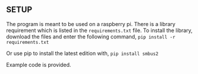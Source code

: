 ## SETUP
The program is meant to be used on a raspberry pi. There is a library requirement which is listed in the ```requirements.txt``` file. To install the library, download the files and enter the following command,
```pip install -r requirements.txt```

Or use pip to install the latest edition with,
```pip install smbus2```

Example code is provided.